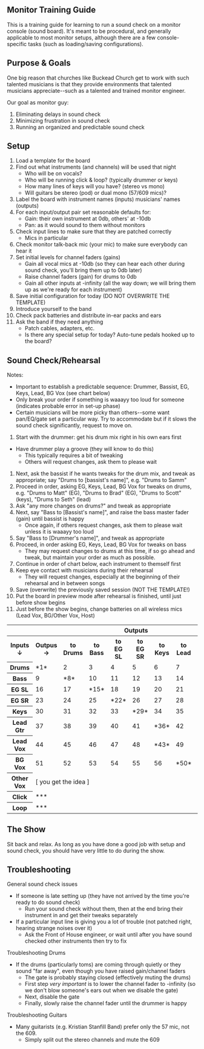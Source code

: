 Monitor Training Guide
----------------------

This is a training guide for learning to run a sound check on a monitor console (sound board).  It's
meant to be procedural, and generally applicable to most monitor setups, although there are a few
console-specific tasks (such as loading/saving configurations).

Purpose & Goals
---------------

One big reason that churches like Buckead Church get to work with such talented musicians is that they provide environments that talented musicians appreciate--such as a talented and trained monitor engineer.

Our goal as monitor guy:
1. Eliminating delays in sound check
1. Minimizing frustration in sound check
1. Running an organized and predictable sound check

Setup
-----

1. Load a template for the board
1. Find out what instruments (and channels) will be used that night
	- Who will be on vocals?
	- Who will be running click & loop? (typically drummer or keys)
	- How many lines of keys will you have? (stereo vs mono)
	- Will guitars be stereo (pod) or dual mono (57/609 mics)?
1. Label the board with instrument names (inputs) musicians' names (outputs)
1. For each input/output pair set reasonable defaults for:
	- Gain: their own instrument at 0db, others' at -10db
	- Pan: as it would sound to them without monitors
1. Check input lines to make sure that they are patched correctly
	- Mics in particular
1. Check monitor talk-back mic (your mic) to make sure everybody can hear it
1. Set initial levels for channel faders (gains)
    - Gain all vocal mics at -10db (so they can hear each other during sound check, you'll bring them up to 0db later)
    - Raise channel faders (gain) for drums to 0db
    - Gain all other inputs at -infinity (all the way down; we will bring them up as we're ready for each instrument)
1. Save initial configuration for today (DO NOT OVERWRITE THE TEMPLATE)
1. Introduce yourself to the band
1. Check pack batteries and distribute in-ear packs and ears
1. Ask the band if they need anything
	- Patch cables, adapters, etc.
	- Is there any special setup for today? Auto-tune pedals hooked up to the board?

Sound Check/Rehearsal
---------------------

Notes:
- Important to establish a predictable sequence: Drummer, Bassist, EG, Keys, Lead, BG Vox (see chart below)
- Only break your order if something is waaayy too loud for someone (indicates probable error in set-up phase)
- Certain musicians will be more picky than others--some want pan/EQ/gate set a particular way. Try to accommodate but if it slows the sound check significantly, request to move on.
	
1. Start with the drummer: get his drum mix right in his own ears first
  - Have drummer play a groove (they will know to do this)
	- This typically requires a bit of tweaking
	- Others will request changes, ask them to please wait
1. Next, ask the bassist if he wants tweaks for the drum mix, and tweak as appropriate; say "Drums to [bassist's name]", e.g. "Drums to Samm"
1. Proceed in order, asking EG, Keys, Lead, BG Vox for tweaks on drums, e.g. "Drums to Matt" (EG), "Drums to Brad" (EG), "Drums to Scott" (keys), "Drums to Seth" (lead)
1. Ask "any more changes on drums?" and tweak as appropriate
1. Next, say "Bass to [Bassist's name]", and raise the bass master fader (gain) until bassist is happy
	- Once again, if others request changes, ask them to please wait unless it is waaayy too loud
1. Say "Bass to [Drummer's name]", and tweak as appropriate
1. Proceed, in order asking EG, Keys, Lead, BG Vox for tweaks on bass
	- They may request changes to drums at this time, if so go ahead and tweak, but maintain your order as much as possible.
1. Continue in order of chart below, each instrument to themself first
1. Keep eye contact with musicians during their rehearsal
    - They will request changes, especially at the beginning of their rehearsal and in between songs
1. Save (overwrite) the previously saved session (NOT THE TEMPLATE!)
1. Put the board in preview mode after rehearsal is finished, until just before show begins
1. Just before the show begins, change batteries on all wireless mics (Lead Vox, BG/Other Vox, Host)

<table>
  <tr>
    <td></td>
    <td></td>
    <th colspan=7>Outputs</th>
  </tr>
  <tr>
    <th>Inputs &darr;</th>
    <th>Outpus &rarr;</th>
    <th>to Drums</th>
    <th>to Bass</th>
    <th>to EG SL</th>
    <th>to EG SR</th>
    <th>to Keys</th>
    <th>to Lead</th>
    <th>to BG Vox</th>
  </tr>
  <tr>
    <th>Drums</th>
    <td>*1*</td>
    <td>2</td>
    <td>3</td>
    <td>4</td>
    <td>5</td>
    <td>6</td>
    <td>7</td>
  </tr>
  <tr>
    <th>Bass</th>
    <td>9</td>
    <td>*8*</td>
    <td>10</td>
    <td>11</td>
    <td>12</td>
    <td>13</td>
    <td>14</td>
  </tr>
  <tr>
    <th>EG SL</th>
    <td>16</td>
    <td>17</td>
    <td>*15*</td>
    <td>18</td>
    <td>19</td>
    <td>20</td>
    <td>21</td>
  </tr>
  <tr>
    <th>EG SR</th>
    <td>23</td>
    <td>24</td>
    <td>25</td>
    <td>*22*</td>
    <td>26</td>
    <td>27</td>
    <td>28</td>
  </tr>
  <tr>
    <th>Keys</th>
    <td>30</td>
    <td>31</td>
    <td>32</td>
    <td>33</td>
    <td>*29*</td>
    <td>34</td>
    <td>35</td>
  </tr>
  <tr>
    <th>Lead Gtr</th>
    <td>37</td>
    <td>38</td>
    <td>39</td>
    <td>40</td>
    <td>41</td>
    <td>*36*</td>
    <td>42</td>
  </tr>
  <tr>
    <th>Lead Vox</th>
    <td>44</td>
    <td>45</td>
    <td>46</td>
    <td>47</td>
    <td>48</td>
    <td>*43*</td>
    <td>49</td>
  </tr>
  <tr>
    <th>BG Vox</th>
    <td>51</td>
    <td>52</td>
    <td>53</td>
    <td>54</td>
    <td>55</td>
    <td>56</td>
    <td>*50*</td>
  </tr>
  <tr>
    <th>Other Vox</th>
    <td colspan=7>[ you get the idea ]</td>
  </tr>
  <tr>
    <th>Click</th>
    <td>***</td>
    <td colspan=6></td>
  </tr>
  <tr>
    <th>Loop</th>
    <td>***</td>
    <td colspan=6></td>
  </tr>
</table>

The Show
--------

Sit back and relax.  As long as you have done a good job with setup and sound check, you should have very little to do during the show.

Troubleshooting
---------------

General sound check issues
- If someone is late setting up (they have not arrived by the time you're ready to do sound check)
    - Run your sound check without them, then at the end bring their instrument in and get their tweaks separately
- If a particular input line is giving you a lot of trouble (not patched right, hearing strange noises over it)
    - Ask the Front of House engineer, or wait until after you have sound checked other instruments then try to fix

Troubleshooting Drums
- If the drums (particularly toms) are coming through quietly or they sound "far away", even though you have raised gain/channel faders
    - The gate is probably staying closed (effectively muting the drums)
    - First step *very important* is to lower the channel fader to -infinity (so we don't blow someone's ears out when we disable the gate)
    - Next, disable the gate
    - Finally, slowly raise the channel fader until the drummer is happy

Troubleshooting Guitars
- Many guitarists (e.g. Kristian Stanfill Band) prefer only the 57 mic, not the 609.
    - Simply split out the stereo channels and mute the 609